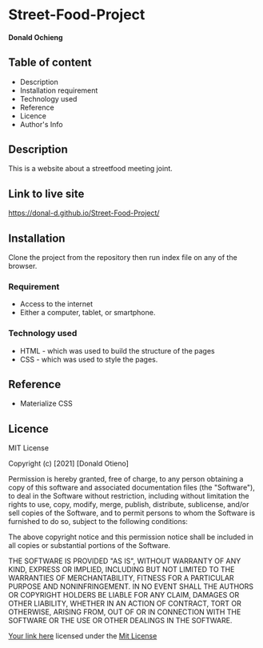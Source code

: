 # Street-Food-Project

#### Donald Ochieng

## Table of content
* Description
* Installation requirement
* Technology used
* Reference
* Licence
* Author's Info

## Description
This is a website about a streetfood meeting joint. 

## Link to live site
https://donal-d.github.io/Street-Food-Project/

## Installation
Clone the project from the repository then run index file on any of the browser.
### Requirement
* Access to the internet
* Either a computer, tablet, or smartphone.
### Technology used
* HTML - which was used to build the structure of the pages
* CSS - which was used to style the pages.

## Reference
* Materialize CSS
## Licence
MIT License

Copyright (c) [2021] [Donald Otieno]

Permission is hereby granted, free of charge, to any person obtaining a copy
of this software and associated documentation files (the "Software"), to deal
in the Software without restriction, including without limitation the rights
to use, copy, modify, merge, publish, distribute, sublicense, and/or sell
copies of the Software, and to permit persons to whom the Software is
furnished to do so, subject to the following conditions:

The above copyright notice and this permission notice shall be included in all
copies or substantial portions of the Software.

THE SOFTWARE IS PROVIDED "AS IS", WITHOUT WARRANTY OF ANY KIND, EXPRESS OR
IMPLIED, INCLUDING BUT NOT LIMITED TO THE WARRANTIES OF MERCHANTABILITY,
FITNESS FOR A PARTICULAR PURPOSE AND NONINFRINGEMENT. IN NO EVENT SHALL THE
AUTHORS OR COPYRIGHT HOLDERS BE LIABLE FOR ANY CLAIM, DAMAGES OR OTHER
LIABILITY, WHETHER IN AN ACTION OF CONTRACT, TORT OR OTHERWISE, ARISING FROM,
OUT OF OR IN CONNECTION WITH THE SOFTWARE OR THE USE OR OTHER DEALINGS IN THE
SOFTWARE.

[Your link here](https://donal-d.github.io/Street-Food-Project/)
licensed under the [Mit License](LICENSE)
